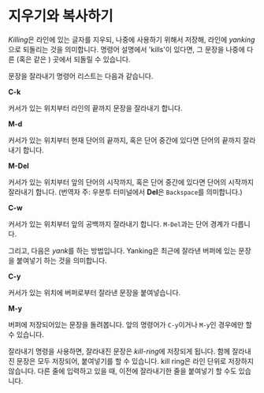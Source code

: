 # 지우기와 복사하기

*Killing*은 라인에 있는 글자를 지우되, 나중에 사용하기 위해서 저장해, 라인에 *yanking*으로 되돌리는 것을 의미합니다. 명령어 설명에서 'kills'이 있다면, 그 문장을 나중에 다른 (혹은 같은 ) 곳에서 되돌릴 수 있습니다.

문장을 잘라내기 명령어 리스트는 다음과 같습니다.

**C-k**

커서가 있는 위치부터 라인의 끝까지 문장을 잘라내기 합니다.

**M-d**

커서가 있는 위치부터 현재 단어의 끝까지, 혹은 단어 중간에 있다면 단어의 끝까지 잘라내기 합니다.

**M-Del**

커서가 있는 위치부터 앞의 단어의 시작까지, 혹은 단어 중간에 있다면 단어의 시작까지 잘라내기 합니다.
(번역자 주: 우분투 터미널에서 **Del**은 `Backspace`를 의미합니다.)

**C-w**

커서가 있는 위치부터 앞의 공백까지 잘라내기 합니다. `M-Del`과는 단어 경계가 다릅니다.


그리고, 다음은 *yank*를 하는 방법입니다. Yanking은 최근에 잘라낸 버퍼에 있는 문장을 붙여넣기 하는 것을 의미합니다.

**C-y**

커서가 있는 위치에 버퍼로부터 잘라낸 문장을 붙여넣습니다.

**M-y**

버퍼에 저장되어있는 문장을 돌려봅니다. 앞의 명령어가 `C-y`이거나 `M-y`인 경우에만 할 수 있습니다.

잘라내기 명령을 사용하면, 잘라내진 문장은 *kill-ring*에 저장되게 됩니다. 함께 잘라내진 문장은 모두 저장되어, 붙여넣기를 할 수 있습니다. kill ring은 라인 단위로 저장하지 않습니다. 다른 줄에 입력하고 있을 때, 이전에 잘라내기한 줄을 붙여넣기 할 수도 있습니다.
